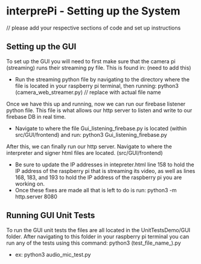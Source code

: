 # interprePi - Setting up the System
// please add your respective sections of code and set up instructions

## Setting up the GUI

To set up the GUI you will need to first make sure that the camera pi (streaming) runs their streaming py file. This is found in: (need to add this)
- Run the streaming python file by navigating to the directory where the file is located in your raspberry pi terminal, then running: python3 (camera_web_streamer.py) // replace with actual file name

Once we have this up and running, now we can run our firebase listener python file. This file is what allows our http server to listen and write to our firebase DB in real time. 
- Navigate to where the file Gui_listening_firebase.py is located (within src/GUI/frontend) and run: python3 Gui_listening_firebase.py

After this, we can finally run our http server. Navigate to where the interpreter and signer html files are located. (src/GUI/frontend)
- Be sure to update the IP addresses in intepreter.html line 158 to hold the IP address of the raspberry pi that is streaming its video, as well as lines 168, 183, and 193 to hold the IP address of the raspberry pi you are working on.
- Once these fixes are made all that is left to do is run: python3 -m http.server 8080

## Running GUI Unit Tests

To run the GUI unit tests the files are all located in the UnitTestsDemo/GUI folder. After navigating to this folder in your raspberry pi terminal you can run any of the tests using this command:
python3 (test_file_name_).py
- ex: python3 audio_mic_test.py

  
